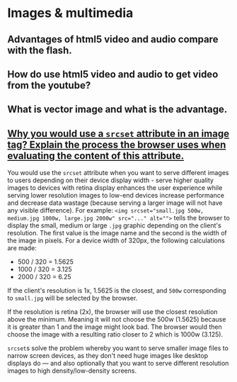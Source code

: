 # Images & multimedia

## Advantages of html5 video and audio compare with the flash.

## How do use html5 video and audio to get video from the youtube?

## What is vector image and what is the advantage.

## [Why you would use a `srcset` attribute in an image tag? Explain the process the browser uses when evaluating the content of this attribute.](https://github.com/Dante-Vonarmia/front-end-interview-handbook/blob/master/contents/en/html-questions.md#why-you-would-use-a-srcset-attribute-in-an-image-tag-explain-the-process-the-browser-uses-when-evaluating-the-content-of-this-attribute)

You would use the `srcset` attribute when you want to serve different images to users depending on their device display width - serve higher quality images to devices with retina display enhances the user experience while serving lower resolution images to low-end devices increase performance and decrease data wastage \(because serving a larger image will not have any visible difference\). For example: `<img srcset="small.jpg 500w, medium.jpg 1000w, large.jpg 2000w" src="..." alt="">` tells the browser to display the small, medium or large `.jpg` graphic depending on the client's resolution. The first value is the image name and the second is the width of the image in pixels. For a device width of 320px, the following calculations are made:

* 500 / 320 = 1.5625
* 1000 / 320 = 3.125
* 2000 / 320 = 6.25

If the client's resolution is 1x, 1.5625 is the closest, and `500w` corresponding to `small.jpg` will be selected by the browser.

If the resolution is retina \(2x\), the browser will use the closest resolution above the minimum. Meaning it will not choose the 500w \(1.5625\) because it is greater than 1 and the image might look bad. The browser would then choose the image with a resulting ratio closer to 2 which is 1000w \(3.125\).

`srcset`s solve the problem whereby you want to serve smaller image files to narrow screen devices, as they don't need huge images like desktop displays do — and also optionally that you want to serve different resolution images to high density/low-density screens.


